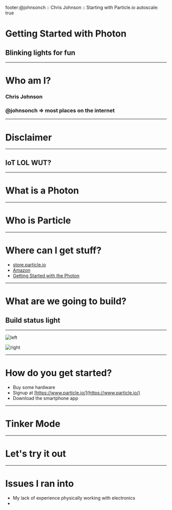 footer:@johnsonch :: Chris Johnson :: Starting with Particle.io
autoscale: true

# Getting Started with Photon
## Blinking lights for fun

---
# Who am I?

### Chris Johnson
### @johnsonch => most places on the internet

---
# Disclaimer

---
## IoT LOL WUT?

---
# What is a Photon

---
# Who is Particle

---
# Where can I get stuff?
* [store.particle.io](https://store.particle.io/)
* [Amazon](https://www.amazon.com/Particle-Maker-over-components-Learning/dp/B01HZFS0PE/ref=sr_1_3?ie=UTF8&qid=1492801419&sr=8-3&keywords=particle)
* [Getting Started with the Photon](https://www.amazon.com/Getting-Started-Photon-Affordable-Hackable/dp/1457187019/ref=pd_sim_328_2?_encoding=UTF8&pd_rd_i=1457187019&pd_rd_r=9PZMMZ7B9V11P9KTT2TX&pd_rd_w=0TPLW&pd_rd_wg=vXMlx&psc=1&refRID=9PZMMZ7B9V11P9KTT2TX)

---
# What are we going to build?

## Build status light

---
![left](https://cdn.travis-ci.org/images/logos/TravisCI-Mascot-1-20feeadb48fc2492ba741d89cb5a5c8a.png)

![right](https://www-assets.particle.io/images/particle-mark.png)

---
# How do you get started?
* Buy some hardware
* Signup at [https://www.particle.io/](https://www.particle.io/)
* Download the smartphone app

---
# Tinker Mode

---
# Let's try it out

---
# Issues I ran into
* My lack of experience physically working with electronics
*
